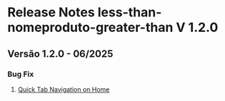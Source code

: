 # Release Notes less-than-nomeproduto-greater-than V 1.2.0

## **Versão 1.2.0 - 06/2025**


### **Bug Fix**

1. [Quick Tab Navigation on Home](Quick-Tab-Navigation-On-Home.md)
